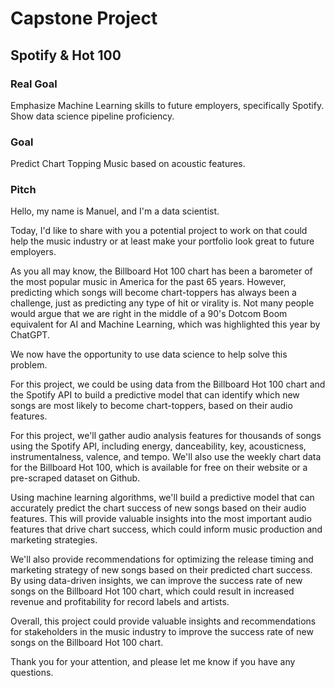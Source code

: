 # Capstone Project

## Spotify & Hot 100

### Real Goal

Emphasize Machine Learning skills
to future employers, specifically Spotify.
Show data science pipeline proficiency.

### Goal

Predict Chart Topping Music based on
acoustic features.

### Pitch

Hello, my name is Manuel, and I'm a data scientist.

Today, I'd like to share with you a potential project to work
on that could help the music industry or at least
make your portfolio look great to future employers.

As you all may know, the Billboard Hot 100 chart has been a
barometer of the most popular music in America for the past 65 years.
However, predicting which songs will become chart-toppers
has always been a challenge, just as predicting any type of hit or virality is.
Not many people would argue that we are right in the middle of a 90's
Dotcom Boom equivalent for AI and Machine Learning, which was
highlighted this year by ChatGPT.

We now have the opportunity to use data science
to help solve this problem.

For this project, we could be using data from the Billboard Hot 100 chart
and the Spotify API to build a predictive model that can identify
which new songs are most likely to become chart-toppers,
based on their audio features.

For this project, we'll gather audio analysis features for
thousands of songs using the Spotify API, including energy,
danceability, key, acousticness, instrumentalness, valence, and
tempo. We'll also use the weekly chart data for the Billboard Hot 100,
which is available for free on their website or a pre-scraped
dataset on Github.

Using machine learning algorithms, we'll build a predictive model
that can accurately predict the chart success of new songs based
on their audio features. This will provide valuable insights into
the most important audio features that drive chart success, which
could inform music production and marketing strategies.

We'll also provide recommendations for optimizing the release timing
and marketing strategy of new songs based on their predicted chart
success. By using data-driven insights, we can improve the success
rate of new songs on the Billboard Hot 100 chart, which could result
in increased revenue and profitability for record labels and artists.

Overall, this project could provide valuable insights and
recommendations for stakeholders in the music industry
to improve the success rate of new songs on the Billboard Hot 100 chart.

Thank you for your attention, and please let me know if you have any questions.
